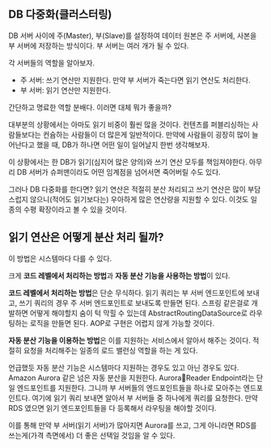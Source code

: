 
## DB 다중화(클러스터링)
DB 서버 사이에 주(Master), 부(Slave)를 설정하여 데이터 원본은 주 서버에, 사본을 부 서버에 저장하는 방식이다. 부 서버는 여러 개가 될 수 있다.

각 서버들의 역할을 알아보자. 
- 주 서버: 쓰기 연산만 지원한다. 만약 부 서버가 죽는다면 읽기 연산도 처리한다.
- 부 서버: 읽기 연산만 지원한다.

간단하고 명료한 역할 분배다. 이러면 대체 뭐가 좋을까?

대부분의 상황에서는 아마도 읽기 비중이 훨씬 많을 것이다. 컨텐츠를 퍼블리싱하는 사람들보다는 컨슘하는 사람들이 더 많은게 일반적이다. 만약에 사람들이 굉장히 많이 늘어난다고 했을 때, DB가 하나면 어떤 일이 일어날지 한번 생각해보자.

이 상황에서는 한 DB가 읽기(심지어 많은 양의)와 쓰기 연산 모두를 책임져야한다. 아무리 DB 서버가 슈퍼맨이라도 어떤 임계점을 넘어서면 죽어버릴 수도 있다.

그러나 DB 다중화를 한다면? 읽기 연산은 적절히 분산 처리되고 쓰기 연산은 많이 부담스럽지 않으니(적어도 읽기보다는) 우아하게 많은 연산량을 지원할 수 있다. 이것도 일종의 수평 확장이라고 볼 수 있을 것이다.

## 읽기 연산은 어떻게 분산 처리 될까?
이 방법은 시스템마다 다를 수 있다. 

크게 **코드 레벨에서 처리하는 방법**과 **자동 분산 기능을 사용하는 방법**이 있다.

**코드 레벨에서 처리하는 방법**은 단순 무식하다. 읽기 쿼리는 부 서버 엔드포인트에 보내고, 쓰기 쿼리의 경우 주 서버 엔드포인트로 보내도록 만들면 된다. 스프링 같은걸로 개발하면 어떻게 해야할지 숨이 턱 막힐 수 있는데 AbstractRoutingDataSource로 라우팅하는 로직을 만들면 된다. AOP로 구현은 어렵지 않게 가능할 것이다.

**자동 분산 기능을 이용하는 방법**은 이를 지원하는 서비스에서 알아서 해주는 것이다. 적절히 요청을 처리해주는 일종의 로드 밸런싱 역할을 하는 게 있다.

언급했듯 자동 분산 기능은 시스템마다 지원하는 경우도 있고 아닌 경우도 있다. Amazon Aurora 같은 넘은 자동 분산을 지원한다. AuroraReader Endpoint라는 단일 엔드포인트를 지원한다. 그니까 부 서버들의 엔드포인트들을 하나로 모아주는 엔드포인트다. 여기에 읽기 쿼리 보내면 알아서 부 서버들 중 하나에게 쿼리를 요청한다. 만약 RDS 였으면 읽기 엔드포인트들을 다 등록해서 라우팅을 해야할 것이다.

이를 통해 만약 부 서버(읽기 서버)가 많아지면 Aurora를 쓰고, 그게 아니라면 RDS를 쓰는게(가격 측면에서) 더 좋은 선택일 것임을 알 수 있다.
